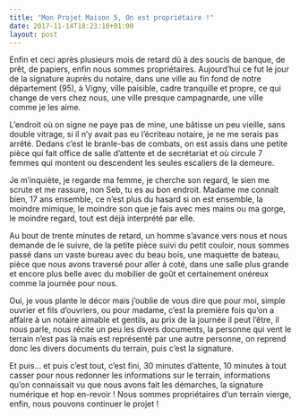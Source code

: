 ```yaml
---
title: "Mon Projet Maison 5, On est propriétaire !"
date: 2017-11-14T18:23:10+01:00
layout: post
---
```


Enfin et ceci après plusieurs mois de retard dû à des soucis de banque, de prêt, de papiers, enfin nous sommes propriétaires. Aujourd’hui ce fut le jour de la signature auprès du notaire, dans une ville au fin fond de notre département (95), à Vigny, ville paisible, cadre tranquille et propre, ce qui change de vers chez nous, une ville presque campagnarde, une ville comme je les aime.

L’endroit où on signe ne paye pas de mine, une bâtisse un peu vieille, sans double vitrage, si il n’y avait pas eu l’écriteau notaire, je ne me serais pas arrêté. Dedans c’est le branle-bas de combats, on est assis dans une petite pièce qui fait office de salle d’attente et de secrétariat et où circule 7 femmes qui montent ou descendent les seules escaliers de la demeure.

Je m’inquiète, je regarde ma femme, je cherche son regard, le sien me scrute et me rassure, non Seb, tu es au bon endroit. Madame me connaît bien, 17 ans ensemble, ce n’est plus du hasard si on est ensemble, la moindre mimique, le moindre son que je fais avec mes mains ou ma gorge, le moindre regard, tout est déjà interprété par elle.

Au bout de trente minutes de retard, un homme s’avance vers nous et nous demande de le suivre, de la petite pièce suivi du petit couloir, nous sommes passé dans un vaste bureau avec du beau bois, une maquette de bateau, pièce que nous avons traversé pour aller à coté, dans une salle plus grande et encore plus belle avec du mobilier de goût et certainement onéreux comme la journée pour nous.

Oui, je vous plante le décor mais j’oublie de vous dire que pour moi, simple ouvrier et fils d’ouvriers, ou pour madame, c’est la première fois qu’on a affaire à un notaire aimable et gentils, au prix de la journée il peut l’être, il nous parle, nous récite un peu les divers documents, la personne qui vent le terrain n’est pas là mais est représenté par une autre personne, on reprend donc les divers documents du terrain, puis c’est la signature.

Et puis... et puis c’est tout, c’est fini, 30 minutes d’attente, 10 minutes à tout casser pour nous redonner les informations sur le terrain, informations qu’on connaissait vu que nous avons fait les démarches, la signature numérique et hop en-revoir ! Nous sommes propriétaires d’un terrain vierge, enfin, nous pouvons continuer le projet !
